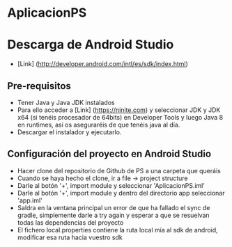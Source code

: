 # AplicacionPS

# Descarga de Android Studio
* [Link] (http://developer.android.com/intl/es/sdk/index.html)

## Pre-requisitos
* Tener Java y Java JDK instalados
* Para ello acceder a [Link] (https://ninite.com) y seleccionar JDK y JDK x64 (si tenéis procesador de 64bits) en Developer Tools y luego Java 8 en runtimes, así os aseguraréis de que tenéis java al día.
* Descargar el instalador y ejecutarlo.

## Configuración del proyecto en Android Studio
* Hacer clone del repositorio de Github de PS a una carpeta que queráis
* Cuando se haya hecho el clone, ir a file -> project structure
* Darle al botón '+', import module y seleccionar 'AplicacionPS.iml'
* Darle al botón '+', import module y dentro del directorio app seleccionar 'app.iml'
* Saldra en la ventana principal un error de que ha fallado el sync de gradle, simplemente darle a try again y esperar a que se resuelvan todas las dependencias del proyecto
* El fichero local.properties contiene la ruta local mía al sdk de android, modificar esa ruta hacia vuestro sdk

